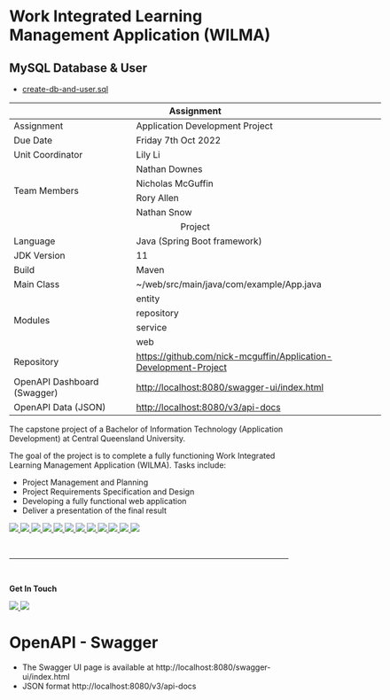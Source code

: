 # Work Integrated Learning Management Application (WILMA)

## MySQL Database & User
- [create-db-and-user.sql](sql/create-db-and-user.sql)


<table style="undefined;table-layout: fixed; width: 671px">
<colgroup>
<col style="width: 221px">
<col style="width: 450px">
</colgroup>
<thead>
  <tr>
    <th colspan="2">Assignment</th>
  </tr>
</thead>
<tbody>
  <tr>
    <td>Assignment</td>
    <td>Application Development Project</td>
  </tr>
  <tr>
    <td>Due Date</td>
    <td>Friday 7th Oct 2022</td>
  </tr>
  <tr>
    <td>Unit Coordinator</td>
    <td>Lily Li</td>
  </tr>
  <tr>
<td rowspan="4">Team Members</td>
    <td>Nathan Downes</td>
  </tr>
  <tr>
    <td>Nicholas McGuffin</td>
  </tr>
  <tr>
    <td>Rory Allen</td>
  </tr>
<tr>
    <td>Nathan Snow</td>
  </tr>
  <tr>
    <td colspan="2" align="center">Project</td>
  </tr>
  <tr>
    <td>Language</td>
    <td>Java (Spring Boot framework)</td>
  </tr>
  <tr>
    <td>JDK Version</td>
    <td>11</td>
  </tr>
  <tr>
    <td>Build</td>
    <td>Maven</td>
  </tr>
  <tr>
    <td>Main Class</td>
    <td>~/web/src/main/java/com/example/App.java</td>
  </tr>
  <tr>
    <td rowspan="4">Modules</td>
    <td>entity</td>
  </tr>
  <tr>
    <td>repository</td>
  </tr>
  <tr>
    <td>service</td>
  </tr>
  <tr>
    <td>web</td>
  </tr>
  <tr>
    <td>Repository</td>
    <td><a href="https://github.com/nick-mcguffin/Application-Development-Project" target="_blank" title="View the project repository" rel="noopener noreferrer">https://github.com/nick-mcguffin/Application-Development-Project</a></td>
  </tr>
  <tr>
    <td>OpenAPI Dashboard (Swagger)</td>
    <td><a href="http://localhost:8080/swagger-ui/index.html" title="View and test application REST endpoints" target="_blank">http://localhost:8080/swagger-ui/index.html</a></td>
  </tr>
<tr>
    <td>OpenAPI Data (JSON)</td>
    <td><a href="http://localhost:8080/v3/api-docs" title="View and download the application's OpenAPI data" target="_blank">http://localhost:8080/v3/api-docs</a></td>
  </tr>
</tbody>
</table>

The capstone project of a Bachelor of Information Technology (Application Development) at Central Queensland University.

The goal of the project is to complete a fully functioning Work Integrated Learning Management Application (WILMA).
Tasks include:
- Project Management and Planning
- Project Requirements Specification and Design
- Developing a fully functional web application
- Deliver a presentation of the final result

 <a href="https://dev.java/" title="Download Java">
<img src="https://img.shields.io/badge/Java-ED8B00?style=for-the-badge&logo=java&logoColor=white" />
</a>
<a href="https://maven.apache.org/" title="Apache Maven">
<img src="https://img.shields.io/badge/Maven-D22128?style=for-the-badge&logo=apachemaven&logoColor=white" />
</a>
<a href="https://spring.io/projects/spring-boot" title="Spring Boot">
<img src="https://img.shields.io/badge/Springboot-6DB33F?style=for-the-badge&logo=springboot&logoColor=white"/>
</a>
<a href="https://www.thymeleaf.org/" title="Thymeleaf">
<img src="https://img.shields.io/badge/Thymeleaf-005F0F?style=for-the-badge&logo=thymeleaf&logoColor=white"/>
</a>
<a href="https://www.mysql.com/" title="MySQL 8.0.26">
<img src="https://img.shields.io/badge/MySQL-00000F?style=for-the-badge&logo=mysql&logoColor=white"/>
</a>
<a href="https://www.jetbrains.com/idea/" title="IntelliJ IDEA">
<img src="https://img.shields.io/badge/IntelliJ-00000F?style=for-the-badge&logo=intellijidea&logoColor=white"/>
</a>
<a href="https://code.visualstudio.com/" title="VSCode">
<img src="https://img.shields.io/badge/VSCode-007ACC?style=for-the-badge&logo=visualstudiocode&logoColor=white"/>
</a>
<a href="https://www.javascript.com/" title="JavaScript">
<img src="https://img.shields.io/badge/JavaScript-F7DF1E?style=for-the-badge&logo=javascript&logoColor=black"/>
</a>
<a href="https://html.com/html5/" title="HTML5">
<img src="https://img.shields.io/badge/HTML5-E34F26?style=for-the-badge&logo=html5&logoColor=white"/>
</a>
<a href="https://www.w3schools.com/css/" title="CSS3">
<img src="https://img.shields.io/badge/CSS3-1572B6?style=for-the-badge&logo=css3&logoColor=white"/>
</a>
<a href="https://git-scm.com/" title="Git">
<img src="https://img.shields.io/badge/git-F05032?style=for-the-badge&logo=git&logoColor=white"/>
</a>
<a href="https://github.com/" title="GitHub">
<img src="https://img.shields.io/badge/github-181717?style=for-the-badge&logo=github&logoColor=white"/>
</a>

<br/><hr/><br/>

**Get In Touch**

<a href="mailto:nathan.downes@cqumail.com,nicholas.mcguffin@cqumail.com,rory.allen@cqumail.com,nathan.snow@cqumail.com?subject=WILMA%20Enquiry" title="Email the team">
<img src="https://img.shields.io/badge/Email-D14836?style=for-the-badge&logo=gmail&logoColor=white"/>
</a>
<a href="https://discord.gg/8KpQFS4AEC" title="Join our discord server" >
<img src="https://img.shields.io/badge/Discord-7289DA?style=for-the-badge&logo=discord&logoColor=white" />
</a>

# OpenAPI - Swagger
- The Swagger UI page is available at http://localhost:8080/swagger-ui/index.html
- JSON format http://localhost:8080/v3/api-docs